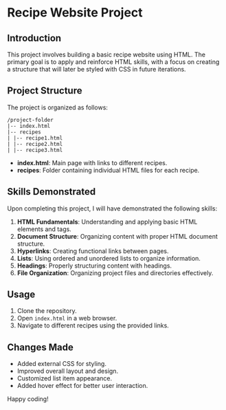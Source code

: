 # Recipe Website Project

## Introduction

This project involves building a basic recipe website using HTML. The primary goal is to apply and reinforce HTML skills, with a focus on creating a structure that will later be styled with CSS in future iterations.

## Project Structure

The project is organized as follows:

```
/project-folder
|-- index.html
|-- recipes
| |-- recipe1.html
| |-- recipe2.html
| |-- recipe3.html
```

- **index.html**: Main page with links to different recipes.
- **recipes**: Folder containing individual HTML files for each recipe.

## Skills Demonstrated

Upon completing this project, I will have demonstrated the following skills:

1. **HTML Fundamentals**: Understanding and applying basic HTML elements and tags.
2. **Document Structure**: Organizing content with proper HTML document structure.
3. **Hyperlinks**: Creating functional links between pages.
4. **Lists**: Using ordered and unordered lists to organize information.
5. **Headings**: Properly structuring content with headings.
6. **File Organization**: Organizing project files and directories effectively.

## Usage

1. Clone the repository.
2. Open `index.html` in a web browser.
3. Navigate to different recipes using the provided links.

## Changes Made

- Added external CSS for styling.
- Improved overall layout and design.
- Customized list item appearance.
- Added hover effect for better user interaction.

Happy coding!
